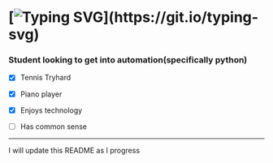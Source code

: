 [![Typing SVG](https://readme-typing-svg.herokuapp.com?width=422&height=79&lines=%F0%9F%91%8B+Hi%2C+I'm+ToastedSalt!)](https://git.io/typing-svg)
 ============= 
 


###  Student looking to get into automation(specifically python) ###

- [x] Tennis Tryhard

- [x] Piano player

- [x] Enjoys technology

- [ ] Has common sense

-----

I will update this README as I progress

